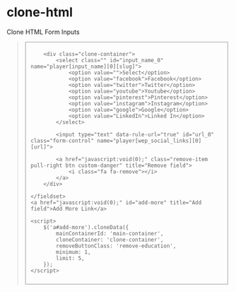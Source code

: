 # clone-html
Clone HTML Form Inputs

<blockquote>
    <script src="https://ajax.googleapis.com/ajax/libs/jquery/3.4.1/jquery.min.js"></script>
    <!--<script src="cloneData.js" type="text/javascript"></script>-->
    <script src="path/of/cloneData.js" type="text/javascript"></script>
    <fieldset id="main-container">

        <div class="clone-container">
            <select class="" id="input_name_0" name="player[input_name][0][slug]">
                <option value="">Select</option>
                <option value="facebook">Facebook</option>
                <option value="twitter">Twitter</option>
                <option value="youtube">Youtube</option>
                <option value="pinterest">Pinterest</option>
                <option value="instagram">Instagram</option>
                <option value="google">Google</option>
                <option value="LinkedIn">Linked In</option>
            </select>
            
            <input type="text" data-rule-url="true" id="url_0" class="form-control" name="player[wep_social_links][0][url]">

            <a href="javascript:void(0);" class="remove-item pull-right btn custom-danger" title="Remove field">
                <i class="fa fa-remove"></i>
            </a>
        </div>

    </fieldset>
    <a href="javascript:void(0);" id="add-more" title="Add field">Add More Link</a>

    <script>
        $('a#add-more').cloneData({
            mainContainerId: 'main-container',
            cloneContainer: 'clone-container',
            removeButtonClass: 'remove-education',
            minimum: 1,
            limit: 5,
        });
    </script>
</blockquote>
